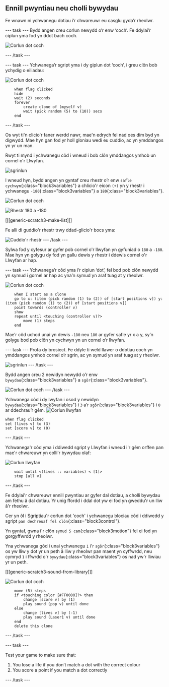 ## Ennill pwyntiau neu cholli bywydau

Fe wnawn ni ychwanegu dotiau i’r chwareuwr eu casglu gyda’r rheolwr.

\--- task \--- Bydd angen creu corlun newydd o’r enw ‘coch’. Fe ddylai’r ciplun yma fod yn ddot bach coch.

![Corlun dot coch](images/dots-red.png)

\--- /task \---

\--- task \--- Ychwanega’r sgript yma i dy giplun dot ‘coch’, i greu clôn bob ychydig o eiliadau:

![Corlun dot coch](images/red-sprite.png)

```blocks3
    when flag clicked
    hide
    wait (2) seconds
    forever
        create clone of (myself v)
        wait (pick random (5) to (10)) secs
    end
```

\--- /task \---

Os wyt ti'n clicio'r faner werdd nawr, mae'n edrych fel nad oes dim byd yn digwydd. Mae hyn gan fod yr holl gloniau wedi eu cuddio, ac yn ymddangos yn yr un man.

Rwyt ti mynd i ychwanegu côd i wneud i bob clôn ymddangos ymhob un cornel o'r Llwyfan.

![sgrinlun](images/dots-start.png)

I wneud hyn, bydd angen yn gyntaf creu rhestr o’r enw `safle cychwyn`{:class="block3variables"} a chlicio'r eicon `(+)` yn y rhestr i ychwanegu `-180`{:class="block3variables"} a `180`{:class="block3variables"}.

![Corlun dot coch](images/red-sprite.png)

![Rhestr 180 a -180](images/dots-list.png)

[[[generic-scratch3-make-list]]]

Fe alli di guddio'r rhestr trwy ddad-glicio'r bocs yma:

![Cuddio'r rhestr](images/hide-list.png) \--- /task \---

Sylwa fod y cyfesur ar gyfer pob cornel o'r llwyfan yn gyfuniad o `180` a `-180`. Mae hyn yn golygu dy fod yn gallu dewis y rhestr i ddewis cornel o'r Llwyfan ar hap.

\--- task \--- Ychwanega’r côd yma i’r ciplun ‘dot’, fel bod pob clôn newydd yn symud i gornel ar hap ac yna’n symud yn araf tuag at y rheolwr.

![Corlun dot coch](images/red-sprite.png)

```blocks3
    when I start as a clone
    go to x: (item (pick random (1) to (2)) of [start positions v]) y: (item (pick random (1) to (2)) of [start positions v])
    point towards (controller v)
    show
    repeat until <touching (controller v)?>
        move (1) steps
    end
```

Mae’r côd uchod unai yn dewis `-180` neu `180` ar gyfer safle yr x a y, sy’n golygu bod pob clôn yn cychwyn yn un cornel o’r llwyfan.

\--- task \--- Profa dy brosiect. Fe ddyle ti weld llawer o ddotiau coch yn ymddangos ymhob cornel o’r sgrin, ac yn symud yn araf tuag at y rheolwr.

![sgrinlun](images/dots-red-test.png) \--- /task \---

Bydd angen creu 2 newidyn newydd o’r enw `bywydau`{:class="block3variables"} a `sgôr`{:class="block3variables"}.

![Corlun dot coch](images/red-sprite.png) \--- /task \---

Ychwanega côd i dy lwyfan i osod y newidyn `bywydau`{:class="block3variables"} i `3` a’r `sgôr`{:class="block3variables"} i `0` ar ddechrau’r gêm. ![Corlun llwyfan](images/stage-sprite.png)

```blocks3
when flag clicked
set [lives v] to (3)
set [score v] to (0)
```

\--- /task \---

Ychwanega'r côd yma i ddiwedd sgript y Llwyfan i wneud i'r gêm orffen pan mae'r chwareuwr yn colli'r bywydau olaf:

![Corlun llwyfan](images/stage-sprite.png)

```blocks3
    wait until <(lives :: variables) < [1]>
    stop [all v]
```

\--- /task \---

Fe ddylai'r chwareuwr ennill pwyntiau ar gyfer dal dotiau, a cholli bywydau am fethu â dal dotiau. Yr unig ffordd i ddal dot yw ei fod yn gweddu'r un lliw â'r rheolwr.

Cer yn ôl i Sgriptiau'r corlun dot 'coch' i ychwanegu blociau côd i ddiwedd y sgript `pan dechreuaf fel clôn`{:class="block3control"}.

Yn gyntaf, gwna i'r clôn `symud 5 cam`{:class="block3motion"} fel ei fod yn gorgyffwrdd y rheolwr.

Yna ychwanega gôd i unai ychwanegu `1` i'r `sgôr`{:class="block3variables"} os yw lliw y dot yr un peth â lliw y rheolwr pan maent yn cyffwrdd, neu cymryd `1` i ffwrdd o'r `bywydau`{:class="block3variables"} os nad yw'r lliwiau yr un peth.

[[[generic-scratch3-sound-from-library]]]

![Corlun dot coch](images/red-sprite.png)

```blocks3
    move (5) steps
    if <touching color [#FF0000]?> then
        change [score v] by (1)
        play sound (pop v) until done
    else
        change [lives v] by (-1)
        play sound (Laser1 v) until done
    end
    delete this clone
```

\--- /task \---

\--- task \---

Test your game to make sure that:

1. You lose a life if you don’t match a dot with the correct colour
2. You score a point if you match a dot correctly

\--- /task \---